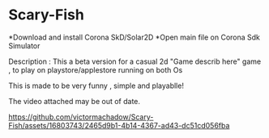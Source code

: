 # Scary-Fish
*Download and install Corona SkD/Solar2D
  *Open main file on Corona Sdk Simulator

  Description :
  This a beta version for a casual 2d "Game describ here" 
  game , to play on playstore/applestore
  running on both Os

  This is made to be very funny , simple and playablle!
  
  The video attached may be out of date.

https://github.com/victormachadow/Scary-Fish/assets/16803743/2465d9b1-4b14-4367-ad43-dc51cd056fba

